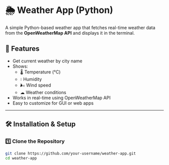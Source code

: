 # 🌦 Weather App (Python)

A simple Python-based weather app that fetches real-time weather data from the **OpenWeatherMap API** and displays it in the terminal.

## 📌 Features
- Get current weather by city name
- Shows:
  - 🌡 Temperature (°C)
  - 💧 Humidity
  - 🌬 Wind speed
  - ☁ Weather conditions
- Works in real-time using OpenWeatherMap API
- Easy to customize for GUI or web apps

---

## 🛠 Installation & Setup

### 1️⃣ Clone the Repository
```bash
git clone https://github.com/your-username/weather-app.git
cd weather-app
